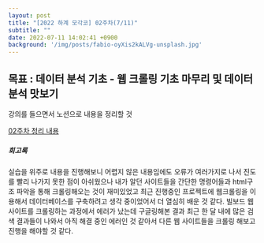 ```yaml
---
layout: post
title: "[2022 하계 모각코] 02주차(7/11)"
subtitle: ""
date: 2022-07-11 14:02:41 +0900
background: '/img/posts/fabio-oyXis2kALVg-unsplash.jpg'
---
```



<h2 class="section-heading">목표 : 데이터 분석 기초 - 웹 크롤링 기초 마무리 및 데이터 분석 맛보기 </h2>

<p>강의를 들으면서 노션으로 내용을 정리할 것</p>

[02주차 정리 내용](https://telling-brush-7e7.notion.site/with-python-d526249ea5e547d9ae5fd930d247e31b)

<h5>회고록</h5>
<p>실습을 위주로 내용을 진행해보니 어렵지 않은 내용임에도 오류가 여러가지로 나서 진도를 빨리 나가지 못한 점이 아쉬웠으나 내가 알던 사이트들을 간단한 명령어들과 html구조 파악을 통해 크롤링해오는 것이 재미있었고 최근 진행중인 프로젝트에 웹크롤링을 이용해서 데이터베이스를 구축하려고 생각 중이었어서 더 열심히 배운 것 같다. 빌보드 웹사이트를 크롤링하는 과정에서 에러가 났는데 구글링해본 결과 최근 한 달 내에 많은 검색 결과들이 나와서 아직 해결 중인 에러인 것 같아서 다른 웹 사이트들을 크롤링 해보고 진행을 해야할 것 같다.</p>